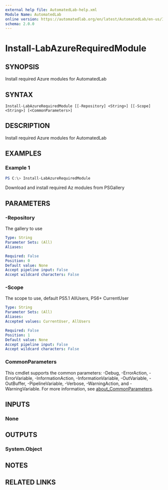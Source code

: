 ```yaml
---
external help file: AutomatedLab-help.xml
Module Name: AutomatedLab
online version: https://automatedlab.org/en/latest/AutomatedLab/en-us/Install-LabAzureRequiredModule
schema: 2.0.0
---
```


# Install-LabAzureRequiredModule

## SYNOPSIS
Install required Azure modules for AutomatedLab

## SYNTAX

```
Install-LabAzureRequiredModule [[-Repository] <String>] [[-Scope] <String>] [<CommonParameters>]
```

## DESCRIPTION
Install required Azure modules for AutomatedLab

## EXAMPLES

### Example 1
```powershell
PS C:\> Install-LabAzureRequiredModule
```

Download and install required Az modules from PSGallery

## PARAMETERS

### -Repository
The gallery to use

```yaml
Type: String
Parameter Sets: (All)
Aliases:

Required: False
Position: 0
Default value: None
Accept pipeline input: False
Accept wildcard characters: False
```

### -Scope
The scope to use, default PS5.1 AllUsers, PS6+ CurrentUser

```yaml
Type: String
Parameter Sets: (All)
Aliases:
Accepted values: CurrentUser, AllUsers

Required: False
Position: 1
Default value: None
Accept pipeline input: False
Accept wildcard characters: False
```

### CommonParameters
This cmdlet supports the common parameters: -Debug, -ErrorAction, -ErrorVariable, -InformationAction, -InformationVariable, -OutVariable, -OutBuffer, -PipelineVariable, -Verbose, -WarningAction, and -WarningVariable. For more information, see [about_CommonParameters](http://go.microsoft.com/fwlink/?LinkID=113216).

## INPUTS

### None

## OUTPUTS

### System.Object
## NOTES

## RELATED LINKS


